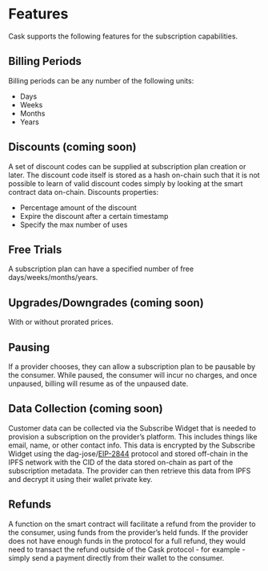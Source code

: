# Features

Cask supports the following features for the subscription capabilities.

## Billing Periods

Billing periods can be any number of the following units:

* Days
* Weeks
* Months
* Years

## Discounts (coming soon)

A set of discount codes can be supplied at subscription plan creation or later. The discount code itself is stored as a
hash on-chain such that it is not possible to learn of valid discount codes simply by looking at the smart contract data
on-chain. Discounts properties:

* Percentage amount of the discount
* Expire the discount after a certain timestamp
* Specify the max number of uses

## Free Trials

A subscription plan can have a specified number of free days/weeks/months/years.

## Upgrades/Downgrades (coming soon)

With or without prorated prices.

## Pausing

If a provider chooses, they can allow a subscription plan to be pausable by the consumer. While paused, the consumer
will incur no charges, and once unpaused, billing will resume as of the unpaused date.

## Data Collection (coming soon)

Customer data can be collected via the Subscribe Widget that is needed to provision a subscription on the provider’s
platform. This includes things like email, name, or other contact info. This data is encrypted by the Subscribe Widget
using the dag-jose/[EIP-2844](https://eips.ethereum.org/EIPS/eip-2844) protocol and stored off-chain in the IPFS network
with the CID of the data stored on-chain as part of the subscription metadata. The provider can then retrieve this data
from IPFS and decrypt it using their wallet private key.

## Refunds

A function on the smart contract will facilitate a refund from the provider to the consumer, using funds from the
provider’s held funds. If the provider does not have enough funds in the protocol for a full refund, they would need to
transact the refund outside of the Cask protocol - for example - simply send a payment directly from their wallet to the
consumer.
